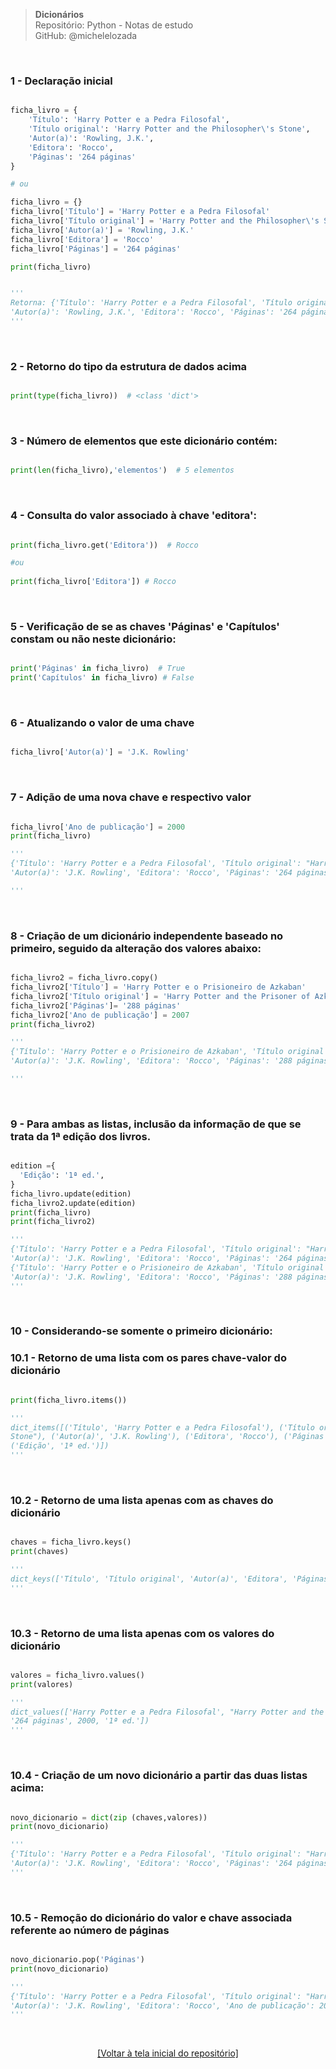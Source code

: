 > **Dicionários**  
> Repositório: Python - Notas de estudo     
> GitHub: @michelelozada
&nbsp;
     
&nbsp;  
### 1 - Declaração inicial
```py

ficha_livro = {
	'Título': 'Harry Potter e a Pedra Filosofal',
	'Título original': 'Harry Potter and the Philosopher\'s Stone',
	'Autor(a)': 'Rowling, J.K.',
	'Editora': 'Rocco',
	'Páginas': '264 páginas'
}

# ou

ficha_livro = {}
ficha_livro['Título'] = 'Harry Potter e a Pedra Filosofal'
ficha_livro['Título original'] = 'Harry Potter and the Philosopher\'s Stone'
ficha_livro['Autor(a)'] = 'Rowling, J.K.'
ficha_livro['Editora'] = 'Rocco'
ficha_livro['Páginas'] = '264 páginas'

print(ficha_livro)


'''
Retorna: {'Título': 'Harry Potter e a Pedra Filosofal', 'Título original': "Harry Potter and the Philosopher's Stone",
'Autor(a)': 'Rowling, J.K.', 'Editora': 'Rocco', 'Páginas': '264 páginas'}
'''
```

&nbsp;

### 2 - Retorno do tipo da estrutura de dados acima
```py

print(type(ficha_livro))  # <class 'dict'>
```

&nbsp;

### 3 - Número de elementos que este dicionário contém:
```py

print(len(ficha_livro),'elementos')  # 5 elementos
```

&nbsp;

### 4 - Consulta do valor associado à chave 'editora':
```py

print(ficha_livro.get('Editora'))  # Rocco

#ou
	
print(ficha_livro['Editora']) # Rocco
```

&nbsp;

### 5 - Verificação de se as chaves 'Páginas' e 'Capítulos' constam ou não neste dicionário:
```py

print('Páginas' in ficha_livro)  # True
print('Capítulos' in ficha_livro) # False
```

&nbsp;


### 6 - Atualizando o valor de uma chave
```py

ficha_livro['Autor(a)'] = 'J.K. Rowling'
```

&nbsp;

### 7 - Adição de uma nova chave e respectivo valor
```py

ficha_livro['Ano de publicação'] = 2000
print(ficha_livro)

'''
{'Título': 'Harry Potter e a Pedra Filosofal', 'Título original': "Harry Potter and the Philosopher's Stone",
'Autor(a)': 'J.K. Rowling', 'Editora': 'Rocco', 'Páginas': '264 páginas', 'Ano de publicação': 2000}

'''
```

&nbsp;

### 8 - Criação de um dicionário independente baseado no primeiro, seguido da alteração dos valores abaixo:
```py

ficha_livro2 = ficha_livro.copy()
ficha_livro2['Título'] = 'Harry Potter e o Prisioneiro de Azkaban'
ficha_livro2['Título original'] = 'Harry Potter and the Prisoner of Azkaban'
ficha_livro2['Páginas']= '288 páginas'
ficha_livro2['Ano de publicação'] = 2007
print(ficha_livro2)

'''
{'Título': 'Harry Potter e o Prisioneiro de Azkaban', 'Título original': 'Harry Potter and the Prisoner of Azkaban',
'Autor(a)': 'J.K. Rowling', 'Editora': 'Rocco', 'Páginas': '288 páginas', 'Ano de publicação': 2007}

'''
```

&nbsp;

### 9 - Para ambas as listas, inclusão da informação de que se trata da 1ª edição dos livros.
```py

edition ={
  'Edição': '1ª ed.',
}
ficha_livro.update(edition)
ficha_livro2.update(edition)
print(ficha_livro)
print(ficha_livro2)

'''
{'Título': 'Harry Potter e a Pedra Filosofal', 'Título original': "Harry Potter and the Philosopher's Stone",
'Autor(a)': 'J.K. Rowling', 'Editora': 'Rocco', 'Páginas': '264 páginas', 'Ano de publicação': 2000, 'Edição': '1ª ed.'}
{'Título': 'Harry Potter e o Prisioneiro de Azkaban', 'Título original': 'Harry Potter and the Prisoner of Azkaban',
'Autor(a)': 'J.K. Rowling', 'Editora': 'Rocco', 'Páginas': '288 páginas', 'Ano de publicação': 2007, 'Edição': '1ª ed.'}
'''
```

&nbsp;

### 10 - Considerando-se somente o primeiro dicionário:

### 10.1 - Retorno de uma lista com os pares chave-valor do dicionário
```py

print(ficha_livro.items())

'''
dict_items([('Título', 'Harry Potter e a Pedra Filosofal'), ('Título original', "Harry Potter and the Philosopher's
Stone"), ('Autor(a)', 'J.K. Rowling'), ('Editora', 'Rocco'), ('Páginas', '264 páginas'), ('Ano de publicação', 2000),
('Edição', '1ª ed.')])
'''
```

&nbsp;

### 10.2 - Retorno de uma lista apenas com as chaves do dicionário
```py

chaves = ficha_livro.keys()
print(chaves)

'''
dict_keys(['Título', 'Título original', 'Autor(a)', 'Editora', 'Páginas', 'Ano de publicação', 'Edição'])
'''
```

&nbsp;

### 10.3 - Retorno de uma lista apenas com os valores do dicionário
```py

valores = ficha_livro.values()
print(valores)

'''
dict_values(['Harry Potter e a Pedra Filosofal', "Harry Potter and the Philosopher's Stone", 'J.K. Rowling', 'Rocco',
'264 páginas', 2000, '1ª ed.'])
'''
```

&nbsp;

### 10.4 - Criação de um novo dicionário a partir das duas listas acima:
```py

novo_dicionario = dict(zip (chaves,valores))
print(novo_dicionario)

'''
{'Título': 'Harry Potter e a Pedra Filosofal', 'Título original': "Harry Potter and the Philosopher's Stone",
'Autor(a)': 'J.K. Rowling', 'Editora': 'Rocco', 'Páginas': '264 páginas', 'Ano de publicação': 2000, 'Edição': '1ª ed.'}
'''
```

&nbsp;

### 10.5 - Remoção do dicionário do valor e chave associada referente ao número de páginas
```py

novo_dicionario.pop('Páginas')
print(novo_dicionario)

'''
{'Título': 'Harry Potter e a Pedra Filosofal', 'Título original': "Harry Potter and the Philosopher's Stone",
'Autor(a)': 'J.K. Rowling', 'Editora': 'Rocco', 'Ano de publicação': 2000, 'Edição': '1ª ed.'}
'''
```

&nbsp;

<div align="center">
<a href="https://github.com/michelelozada/Python-Study-Notes">[Voltar à tela inicial do repositório]</a>
</div>